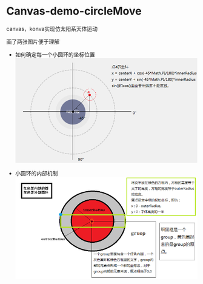 # Canvas-demo-circleMove
canvas，konva实现仿太阳系天体运动

画了两张图片便于理解

- 如何确定每一个小圆环的坐标位置
![image](https://github.com/kumayato/Picture/blob/master/canvas-circleMove-1.png)

- 小圆环的内部机制
![image](https://github.com/kumayato/Picture/blob/master/canvas-circleMove-2.png)
